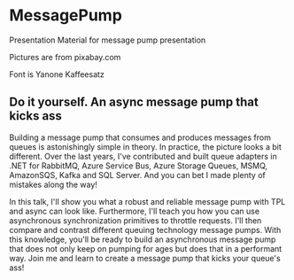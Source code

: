 # MessagePump

Presentation Material for message pump presentation

Pictures are from pixabay.com

Font is Yanone Kaffeesatz

## Do it yourself. An async message pump that kicks ass

Building a message pump that consumes and produces messages from queues is astonishingly simple in theory. In practice, the picture looks a bit different. Over the last years, I've contributed and built queue adapters in .NET for RabbitMQ, Azure Service Bus, Azure Storage Queues, MSMQ, AmazonSQS, Kafka and SQL Server. And you can bet I made plenty of mistakes along the way!

In this talk, I'll show you what a robust and reliable message pump with TPL and async can look like. Furthermore, I'll teach you how you can use asynchronous synchronization primitives to throttle requests. I'll then compare and contrast different queuing technology message pumps. With this knowledge, you'll be ready to build an asynchronous message pump that does not only keep on pumping for ages but does that in a performant way. Join me and learn to create a message pump that kicks your queue's ass!
